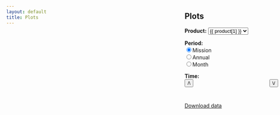 ```yaml
---
layout: default
title: Plots
---
```

<style>
#plot {
  position: absolute;
  top: 56px;
  bottom: 0;
  right: 260px;
  left: 0;
}
#content {
  position: absolute;
  top: 56px;
  bottom: 0;
  right: 5px;
  width: 250px;
}
</style>

<div id="home">
  <div id="plot"></div>
  <div id="content">
    <h2>Plots</h2>
    <p><b>Product:</b> <select id="product-selector" onchange="changeperiod(); changetime();">
    {% for product in site.products %}
                         <option value="{{ product[0] }}">{{ product[1] }}</option>
    {% endfor %}
                       </select></p>
    <p><b>Period:</b><br />
    <label><input type="radio" name="period-selector" id="period-selector-mission" value="mission" onchange="changeperiod(); changetime();" checked="checked"><span class="checkable">Mission</span></label><br />
                      <label><input type="radio" name="period-selector" id="period-selector-year" value="year" onchange="changeperiod(); changetime();"><span class="checkable">Annual</span></label><br />
                      <label><input type="radio" name="period-selector" id="period-selector-month" value="month" onchange="changeperiod(); changetime();"><span class="checkable">Month</span></label></p>
    <div name="time-div" styl="display: none; visibility: hidden;"><p><b>Time:</b> <span id="time-options"></span><br />
    <button id="backward-button" class="error" style="float: left;" onClick="selectBackward();">/\</button> <button id="forward-button" class="error" style="float: right;" onClick="selectForward();">\/</button></p><br /><br /></div>
    <p><a href="{{ 'download' | prepend: site.baseurl }}" id="download-link">Download data</a></p>

<script>
function changeperiod() {
    div = '<select id="time-selector" onchange="changetime();" onclick="changetime();">';
    var backwardButton = document.getElementById('backward-button');
    var forwardButton = document.getElementById('forward-button');
    if (document.getElementById('period-selector-month').checked) {
        backwardButton.disabled = false;
        forwardButton.disabled = false;
        for (i = 2007; i < 2011; i++) {
            for (j = 1; j < 13; j++) {
                div += '<option value="' + i.toString() + ('0'+j.toString()).slice(-2) + '">' + i.toString() + '-' + ('0'+j.toString()).slice(-2) + '</option>';
            }
        }
    } else if (document.getElementById('period-selector-year').checked) {
        backwardButton.disabled = false;
        forwardButton.disabled = false;
        for (i = 2007; i < 2011; i++) {
            div += '<option value="' + i.toString() + '">' + i.toString() + '</option>';
        }
    } else if (document.getElementById('period-selector-mission').checked) {
        backwardButton.disabled = true;
        forwardButton.disabled = true;
        div += '<option value="">Mission</option>';
    }
    div += '</select>';
    document.getElementById('time-options').innerHTML = div;
}

changeperiod();

var img = document.createElement('img');
var imgDiv = document.getElementById('plot');
var oldTime = document.getElementById('time-selector').value;
var oldProduct = document.getElementById('product-selector').value;
img.src = '{{ 'data/' | prepend: site.baseurl }}'+oldProduct+'-'+oldTime+'.png';
imgDiv.appendChild(img);

function changetime() {
    var newTime = document.getElementById('time-selector').value;
    var newProduct = document.getElementById('product-selector').value;
    if (newTime != oldTime | newProduct != oldProduct)  {
        img.src = '{{ 'data/' | prepend: site.baseurl }}'+newProduct+'-'+newTime+'.png';
        oldTime = newTime;
        oldProduct = newProduct;
    }
}

function selectBackward() {
    var element = document.getElementById('time-selector');
    if (element.selectedIndex != 0) {
        element.options[element.selectedIndex - 1].selected = true;
    } else {
        element.options[element.options.length - 1].selected = true;
    }
    changetime();
}

function selectForward() {
    var element = document.getElementById('time-selector');
    if (element.selectedIndex < (element.options.length - 1)) {
        element.options[element.selectedIndex + 1].selected = true;
    } else {
        element.options[0].selected = true;
    }
    changetime();
}
</script>

  </div>
</div>
